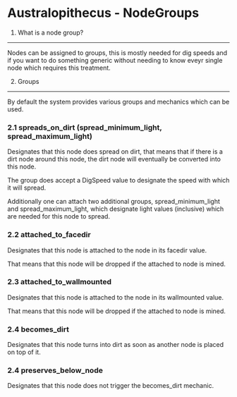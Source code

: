 Australopithecus - NodeGroups
=============================


1. What is a node group?
------------------------

Nodes can be assigned to groups, this is mostly needed for dig speeds and
if you want to do something generic without needing to know eveyr single node
which requires this treatment.


2. Groups
---------

By default the system provides various groups and mechanics which can be used.

### 2.1 spreads_on_dirt (spread_minimum_light, spread_maximum_light)

Designates that this node does spread on dirt, that means that if there is
a dirt node around this node, the dirt node will eventually be converted into
this node.

The group does accept a DigSpeed value to designate the speed with which it
will spread.

Additionally one can attach two additional groups, spread_minimum_light and 
spread_maximum_light, which designate light values (inclusive) which are needed
for this node to spread.

### 2.2 attached_to_facedir

Designates that this node is attached to the node in its facedir value.

That means that this node will be dropped if the attached to node is mined.

### 2.3 attached_to_wallmounted

Designates that this node is attached to the node in its wallmounted value.

That means that this node will be dropped if the attached to node is mined.

### 2.4 becomes_dirt

Designates that this node turns into dirt as soon as another node is placed
on top of it.

### 2.4 preserves_below_node

Designates that this node does not trigger the becomes_dirt mechanic.


